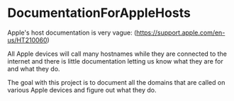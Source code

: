 # DocumentationForAppleHosts
Apple's host documentation is very vague: (https://support.apple.com/en-us/HT210060)

All Apple devices will call many hostnames while they are connected to the internet and there is little documentation letting us know what they are for and what they do.

The goal with this project is to document all the domains that are called on various Apple devices and figure out what they do.
